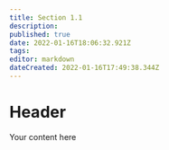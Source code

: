 ```yaml
---
title: Section 1.1
description: 
published: true
date: 2022-01-16T18:06:32.921Z
tags: 
editor: markdown
dateCreated: 2022-01-16T17:49:38.344Z
---
```


# Header
Your content here